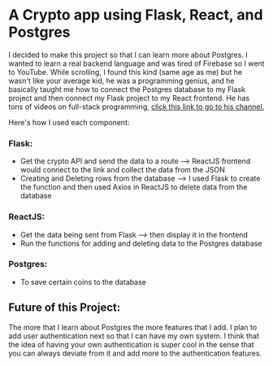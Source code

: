 # A Crypto app using Flask, React, and Postgres

I decided to make this project so that I can learn more about Postgres. I wanted to learn a real backend language and was tired of Firebase so I went to YouTube. While scrolling, I found this kind (same age as me) but he wasn't like your average kid, he was a programming genius, and he basically taught me how to connect the Postgres database to my Flask project and then connect my Flask project to my React frontend. He has tons of videos on full-stack programming, [click this link to go to his channel.](https://www.youtube.com/@ArpanNeupaneProductions/videos)

Here's how I used each component: 
### Flask:
- Get the crypto API and send the data to a route --> ReactJS frontend would connect to the link and collect the data from the JSON
- Creating and Deleting rows from the database --> I used Flask to create the function and then used Axios in ReactJS to delete data from the database

### ReactJS:
- Get the data being sent from Flask --> then display it in the frontend
- Run the functions for adding and deleting data to the Postgres database

### Postgres: 
- To save certain coins to the database

## Future of this Project: 
The more that I learn about Postgres the more features that I add. I plan to add user authentication next so that I can have my own system. I think that the idea of having your own authentication is super cool in the sense that you can always deviate from it and add more to the authentication features.
